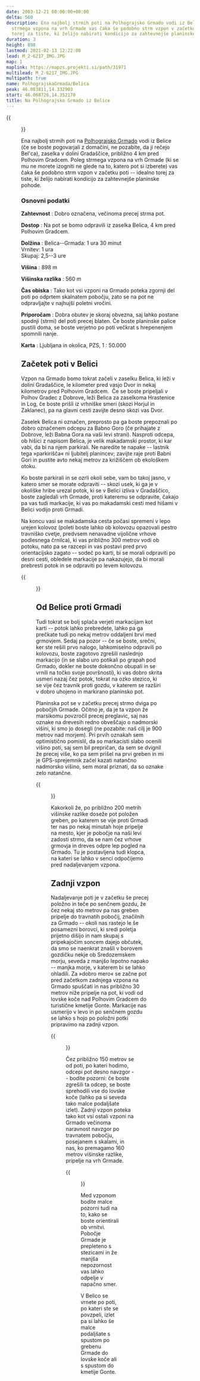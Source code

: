 ```yaml
---
date: 2003-12-21 00:00:00+00:00
delta: 560
description: Ena najbolj strmih poti na Polhograjsko Grmado vodi iz Belice. Poleg
  strmega vzpona na vrh Grmade vas čaka še podobno strm vzpon v začetku poti – idealno
  torej za tiste, ki želijo nabirati kondicijo za zahtevnejše planinske pohode.
duration: 3
height: 898
lastmod: 2021-02-13 12:22:00
lead: M_2-6217_IMG.JPG
map: 1
maplink: https://mapzs.projekti.si/path/31971
multilead: M_2-6217_IMG.JPG
multipath: true
name: PolhograjskaGrmada/Belica
peak: 46.083811,14.332903
start: 46.068726,14.352170
title: Na Polhograjsko Grmado iz Belice
---
```

{{<figure src="M_2-6217_IMG.JPG">}}

Ena najbolj strmih poti na [Polhograjsko Grmado](../) vodi iz Belice (če se boste pogovarjali z domačini, ne pozabite, da ji rečejo Bel\'ca), zaselka v dolini Gradaščice, približno 4 km pred Polhovim Gradcem. Poleg strmega vzpona na vrh Grmade (ki se mu ne morete izogniti ne glede na to, katero pot si izberete) vas čaka še podobno strm vzpon v začetku poti -- idealno torej za tiste, ki želijo nabirati kondicijo za zahtevnejše planinske pohode.

### Osnovni podatki

**Zahtevnost**
:   Dobro označena, večinoma precej strma pot.

**Dostop**
:   Na pot se bomo odpravili iz zaselka Belica, 4 km pred Polhovim Gradcem.

**Dolžina**
:   Belica--Grmada: 1 ura 30 minut\
    Vrnitev: 1 ura\
    Skupaj: 2,5--3 ure

**Višina**
:   898 m

**Višinska razlika**
:   560 m

**Čas obiska**
:   Tako kot vsi vzponi na Grmado poteka zgornji del poti po odprtem skalnatem pobočju, zato se na pot ne odpravljajte v najhujši poletni vročini.

**Priporočam**
:   Dobra obutev je skoraj obvezna, saj lahko postane spodnji (strmi) del poti precej blaten. Če boste planinske palice pustili doma, se boste verjetno po poti večkrat s hrepenenjem spomnili nanje.

**Karta**
:   Ljubljana in okolica, PZS, 1 : 50.000

Začetek poti v Belici
---------------------

Vzpon na Grmado bomo tokrat začeli v zaselku Belica, ki leži v dolini Gradaščice, le kilometer pred vasjo Dvor in nekaj kilometrov pred Polhovim Gradcem.  Če se boste pripeljali v Polhov Gradec z Dobrove, leži Belica za zaselkoma Hrastenice in Log, če boste prišli iz vrhniške smeri (skozi Horjul in Zaklanec), pa na glavni cesti zavijte desno skozi vas Dvor.

Zaselek Belica ni označen, preprosto pa ga boste prepoznali po dobro označenem odcepu za Babno Goro (če prihajate z Dobrove, leži Babna Gora na vaši levi strani). Nasproti odcepa, ob hišici z napisom Belica, je velik makadamski prostor, ki kar vabi, da bi na njem parkirali. Ne naredite te napake -- lastnik tega »parkirišča« ni ljubitelj planincev; zavijte raje proti Babni Gori in pustite avto nekaj metrov za križiščem ob ekološkem otoku.

Ko boste parkirali in se ozrli okoli sebe, vam bo takoj jasno, v katero smer se morate odpraviti -- skozi usek, ki ga je v okoliške hribe urezal potok, ki se v Belici izliva v Gradaščico, boste zagledali vrh Grmade, proti kateremu se odpravite, čakajo pa vas tudi markacije, ki vas po makadamski cesti med hišami v Belici vodijo proti Grmadi.

Na koncu vasi se makadamska cesta počasi spremeni v lepo urejen kolovoz (poleti boste lahko ob kolovozu opazovali pestro travniško cvetje, predvsem nenavadne vijolične vrhove podlesnega črnilca), ki vas približno 300 metrov vodi ob potoku, nato pa se razcepi in vas postavi pred prvo orientacijsko zagato -- sodeč po karti, bi se morali odpraviti po desni cesti, obledele markacije pa nakazujejo, da bi morali prebresti potok in se odpraviti po levem kolovozu.

{{<figure src="M_2-6218_IMG.JPG" caption="Pred prvo 'zanko'">}}

Od Belice proti Grmadi
----------------------

Tudi tokrat se bolj splača verjeti markacijam kot karti -- potok lahko prebredete, lahko pa ga prečkate tudi po nekaj metrov oddaljeni brvi med grmovjem. Sedaj pa pozor -- če se boste, srečni, ker ste rešili prvo nalogo, lahkomiselno odpravili po kolovozu, boste zagotovo zgrešili naslednjo markacijo (in se slabo uro potikali po grapah pod Grmado, dokler ne boste dokončno obupali in se vrnili na točko svoje površnosti), ki vas dobro skrita usmeri nazaj čez potok, tokrat na ozko stezico, ki se vije čez travnik proti gozdu, v katerem se razširi v dobro uhojeno in markirano planinsko pot.

Planinska pot se v začetku precej strmo dviga po pobočjih Grmade. Očitno je, da je ta vzpon že marsikomu povzročil precej preglavic, saj nas oznake na drevesih redno obveščajo o nadmorski višini, ki smo jo dosegli (ne pozabite: naš cilj je 900 metrov nad morjem). Pri prvih oznakah sem optimistično pomislil, da so markacisti slabo ocenili višino poti, saj sem bil prepričan, da sem se dvignil že precej više, ko pa sem prišel na prvi greben in mi je GPS-sprejemnik začel kazati natančno nadmorsko višino, sem moral priznati, da so oznake zelo natančne.

{{<figure src="M_2-6228_IMG.JPG" caption="Pogled na Grmado">}}

Kakorkoli že, po približno 200 metrih višinske razlike doseže pot položen greben, po katerem se vije proti Grmadi ter nas po nekaj minutah hoje pripelje na mesto, kjer je pobočje na naši levi zadosti strmo, da se nam čez vrhove grmovja in dreves odpre lep pogled na Grmado. Tu je postavljena tudi klopca, na kateri se lahko v senci odpočijemo pred nadaljevanjem vzpona.

Zadnji vzpon
------------

Nadaljevanje poti je v začetku še precej položno in teče po senčnem gozdu, že čez nekaj sto metrov pa nas greben pripelje do travnatih pobočij, značilnih za Grmado -- okoli nas rastejo le še posamezni borovci, ki sredi poletja prijetno dišijo in nam skupaj s pripekajočim soncem dajejo občutek, da smo se naenkrat znašli v borovem gozdičku nekje ob Sredozemskem morju, seveda z manjšo lepotno napako -- manjka morje, v katerem bi se lahko ohladili. Za »dobro mero« se začne pot pred začetkom zadnjega vzpona na Grmado spuščati in nas približno 30 metrov niže pripelje na pot, ki vodi od lovske koče nad Polhovim Gradcem do turistične kmetije Gonte. Markacije nas usmerijo v levo in po senčnem gozdu se lahko s hojo po položni potki pripravimo na zadnji vzpon.

{{<figure src="M_2-6229_IMG.JPG" caption="Po grebenu proti Grmadi">}}

Čez približno 150 metrov se od poti, po kateri hodimo, odcepi pot desno navzgor -- bodite pozorni: če boste zgrešili ta odcep, se boste sprehodili vse do lovske koče (lahko pa si seveda tako malce podaljšate izlet). Zadnji vzpon poteka tako kot vsi ostali vzponi na Grmado večinoma naravnost navzgor po travnatem pobočju, posejanem s skalami, in nas, ko premagamo 160 metrov višinske razlike, pripelje na vrh Grmade.

{{<figure src="M_2-6251_IMG.JPG" caption="Strm vzpon proti vrhu Grmade">}}

Med vzponom bodite malce pozorni tudi na to, kako se boste orientirali ob vrnitvi. Pobočje Grmade je prepleteno s stezicami in že manjša nepozornost vas lahko odpelje v napačno smer.

V Belico se vrnete po poti, po kateri ste se povzpeli, izlet pa si lahko še malce podaljšate s spustom po grebenu Grmade do lovske koče ali s spustom do kmetije Gonte.

